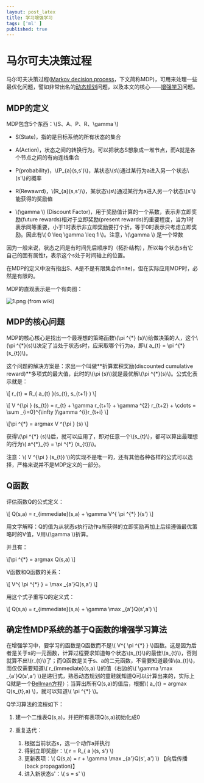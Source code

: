 ```yaml
---
layout: post_latex
title: 学习增强学习
tags: ['ml' ]
published: true
---
```



<!--more-->

# 马尔可夫决策过程

马尔可夫决策过程([Markov decision process](https://en.wikipedia.org/wiki/Markov_decision_process)，下文简称MDP)，可用来处理一些最优化问题，譬如非常出名的[动态规划](https://en.wikipedia.org/wiki/Dynamic_programming)问题，以及本文的核心——[增强学习](https://en.wikipedia.org/wiki/Reinforcement_learning)问题。


## MDP的定义

MDP包含5个东西：\\(S、A、P、R、\\gamma \\)

- S(State)，指的是目标系统的所有状态的集合

- A(Action)，状态之间的转换行为。可以把状态S想象成一堆节点，而A就是各个节点之间的有向连线集合

- P(probability)，\\(P\_\{a\}(s,s')\\)，某状态\\(s\\)通过某行为a进入另一个状态\\(s'\\)的概率

- R(Rewawrd)，\\(R\_\{a\}(s,s')\\)，某状态\\(s\\)通过某行为a进入另一个状态\\(s'\\)能获得的奖励值

- \\(\\gamma \\) (Discount Factor)，用于奖励值计算的一个系数，表示非立即奖励(future rewards)相对于立即奖励(present rewards)的重要程度，当为1时表示同等重要，小于1时表示非立即奖励要打个折，等于0时表示只考虑立即奖励。因此有\\( 0 \\leq \\gamma \\leq 1 \\)。注意，\\(\\gamma \\) 是一个常数

因为一般来说，状态之间是有时间先后顺序的（拓扑结构），所以每个状态s有它自己的固有属性t，表示这个s处于时间轴上的位置。

在MDP的定义中没有指出S、A是不是有限集合(finite)，但在实际应用MDP时，必然是有限的。

MDP的直观表示是一个有向图：


![1.png](https://upload.wikimedia.org/wikipedia/commons/2/21/Markov_Decision_Process_example.png
)
(from wiki)

## MDP的核心问题

MDP的核心核心是找出一个最理想的策略函数\\(\\pi \^\{\*\} (s)\\)给做决策的人，这个\\(\\pi \^\{\*\}(s)\\)决定了当处于状态s时，应采取哪个行为a，即\\( a\_\{t\} = \\pi \^\{\*\} (s\_\{t\})\\)。

这个问题的解决方案是：求出一个叫做**折算累积奖励(discounted cumulative reward)**多项式的最大值，此时的\\(\\pi (s)\\)就是最优解\\(\\pi \^\{\*\}(s)\\)。公式化表示就是：

\\[ r\_\{t\} =  R\_\{ a\_\{t\} \}(s\_\{t\}, s\_\{t+1\} ) \\]

\\[ V \^\{\\pi \} (s\_\{t\}) = r\_\{t\} + \\gamma r\_\{t+1\} + \\gamma \^\{2\} r\_\{t+2\} + \\cdots  =  \\sum \_\{i=0\}\^\{\\infty \}\\gamma \^\{i\}r\_\{t+i\} \\]


\\[\\pi \^\{\*\} = argmax  V \^\{\\pi \} (s) \\]

获得\\(\\pi \^\{\*\} (s)\\)后，就可以应用了，即对任意一个\\(s\_\{t\}\\)，都可以算出最理想的行为\\( a\^\{\*\}\_\{t\} = \\pi \^\{\*\} (s\_\{t\})\\)。

注意：\\( V \^\{\\pi \} (s\_\{t\}) \\)的实现不是唯一的，还有其他各种各样的公式可以选择，严格来说并不是MDP定义的一部分。


## Q函数

评估函数Q的公式定义：

\\[ Q(s,a) = r\_\{immediate\}(s,a) + \\gamma V\^\{ \\pi \^\{\*\} \}(s') \\]

用文字解释：Q的值为从状态s执行动作a所获得的立即奖励再加上后续遵循最优策略时的V值，V用\\(\\gamma \\)折算。

并且有：

\\[\\pi \^\{\*\} = argmax Q(s,a)  \\]

V函数和Q函数的关系：

\\[ V\^\{ \\pi \^\{\*\} \} = \\max \_\{a'\}Q(s,a') \\]

用这个式子重写Q的定义式：

\\[ Q(s,a) = r\_\{immediate\}(s,a) + \\gamma \\max \_\{a'\}Q(s',a') \\]


## 确定性MDP系统的基于Q函数的增强学习算法

在增强学习中，要学习的函数是Q函数而不是\\( V\^\{ \\pi \^\{\*\} \} \\)函数。这是因为后者是关于s的一元函数，计算过程要求知道每个状态\\(s\_\{t\}\\)的最佳\\(a\_\{t\}\\)，否则就算不出\\(r\_\{t\}\\)了；而Q函数是关于s、a的二元函数，不需要知道最佳\\(a\_\{t\}\\)，而仅仅需要知道\\( r\_\{immediate\}(s,a) \\)的值（右边的\\(  \\gamma \\max \_\{a'\}Q(s',a') \\)是递归式，熟悉动态规划的童鞋就知道Q可以计算出来的，实际上Q就是一个[Bellman方程](https://en.wikipedia.org/wiki/Bellman_equation)）；当算出所有Q(s,a)的值后，根据\\( a\_\{t\}  = argmax Q(s\_\{t\},a) \\)，就可以知道\\( \\pi \^\{\*\} \\)。

Q学习算法的流程如下：

1. 建一个二维表Q(s,a)，并把所有表项Q(s,a)初始化成0

2. 重复迭代：
	1. 根据当前状态s，选一个动作a并执行
	2. 得到立即奖励r：\\( r = R\_\{ a \}(s, s')  \\)
	4. 更新表项：\\( Q(s,a) = r + \\gamma \\max \_\{a'\}Q(s', a')  \\) 【向后传播(back propagation)】
	5. 进入新状态s'：\\(  s = s' \\)